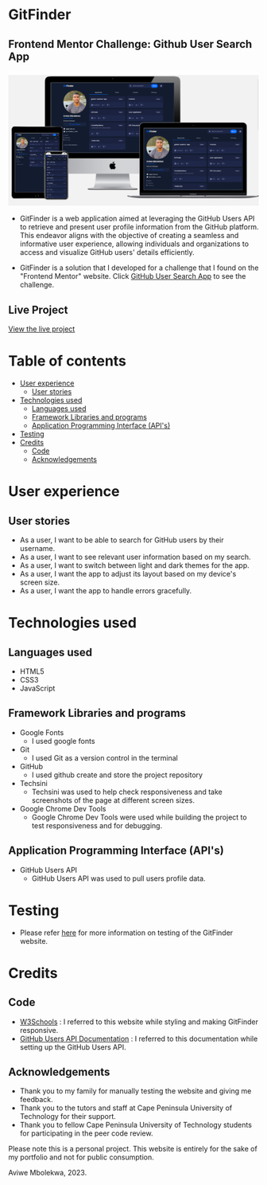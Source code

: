 # GitFinder
 
## Frontend Mentor Challenge: Github User Search App
![mockup](/assets/readme/mockup.jpg)

- GitFinder is a web application aimed at leveraging the GitHub Users API to retrieve and present user profile information from the GitHub platform. This endeavor aligns with the objective of creating a seamless and informative user experience, allowing individuals and organizations to access and visualize GitHub users' details efficiently.

- GitFinder is a solution that I developed for a challenge that I found on the "Frontend Mentor" website. Click [GitHub User Search App](https://www.frontendmentor.io/challenges/github-user-search-app-Q09YOgaH6) to see the challenge.

## Live Project
[View the live project](https://gitfound.netlify.app)

# Table of contents

- [User experience](https://github.com/AviweMbolekwa/GitFinder#user-experience)
   - [User stories](https://github.com/AviweMbolekwa/GitFinder#user-stories)
- [Technologies used](https://github.com/AviweMbolekwa/GitFinder#technologies-used)
   - [Languages used](https://github.com/AviweMbolekwa/GitFinder#languages-used)
   - [Framework Libraries and programs](https://github.com/AviweMbolekwa/GitFinder#framework-libraries-and-programs)
   - [Application Programming Interface (API's)](https://github.com/AviweMbolekwa/GitFinder#application-programming-interface-apis)
- [Testing](https://github.com/AviweMbolekwa/GitFinder#testing)
- [Credits](https://github.com/AviweMbolekwa/GitFinder#credits)
   - [Code](https://github.com/AviweMbolekwa/GitFinder#code)
   - [Acknowledgements](https://github.com/AviweMbolekwa/GitFinder#acknowledgements)
 
# User experience

## User stories
- As a user, I want to be able to search for GitHub users by their username.
- As a user, I want to see relevant user information based on my search.
- As a user, I want to switch between light and dark themes for the app.
- As a user, I want the app to adjust its layout based on my device's screen size.
- As a user, I want the app to handle errors gracefully.
   

# Technologies used

## Languages used
- HTML5
- CSS3
- JavaScript

## Framework Libraries and programs
- Google Fonts
   - I used google fonts
- Git
   - I used Git as a version control in the terminal
- GitHub
   - I used github create and store the project repository
- Techsini
   - Techsini was used to help check responsiveness and take screenshots of the page at different screen sizes.
- Google Chrome Dev Tools
   - Google Chrome Dev Tools were used while building the project to test responsiveness and for debugging.

## Application Programming Interface (API's)
- GitHub Users API
   - GitHub Users API was used to pull users profile data.
 
# Testing
- Please refer [here](https://github.com/AviweMbolekwa/GitFinder/TESTING.md) for more information on testing of the GitFinder website.

# Credits

## Code 
- [W3Schools](https://www.w3schools.com/css/) : I referred to this website while styling and making GitFinder responsive.
- [GitHub Users API Documentation](https://docs.github.com/en/rest/users?apiVersion=2022-11-28) : I referred to this documentation while setting up the GitHub Users API.

## Acknowledgements
- Thank you to my family for manually testing the website and giving me feedback.
- Thank you to the tutors and staff at Cape Peninsula University of Technology for their support.
- Thank you to fellow Cape Peninsula University of Technology students for participating in the peer code review.

Please note this is a personal project. This website is entirely for the sake of my portfolio and not for public consumption.

Aviwe Mbolekwa, 2023.


